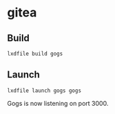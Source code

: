 gitea
=====

Build
-----

```
lxdfile build gogs
```

Launch
------

```
lxdfile launch gogs gogs
```

Gogs is now listening on port 3000.
